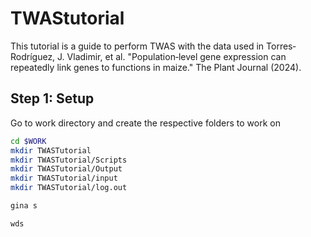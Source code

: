 # TWAStutorial
This tutorial is a guide to perform TWAS with the data used in Torres‐Rodríguez, J. Vladimir, et al. "Population‐level gene expression can repeatedly link genes to functions in maize." The Plant Journal (2024).

## Step 1: Setup
Go to work directory and create the respective folders to work on

```bash
cd $WORK
mkdir TWASTutorial
mkdir TWASTutorial/Scripts
mkdir TWASTutorial/Output
mkdir TWASTutorial/input
mkdir TWASTutorial/log.out

gina s

wds


